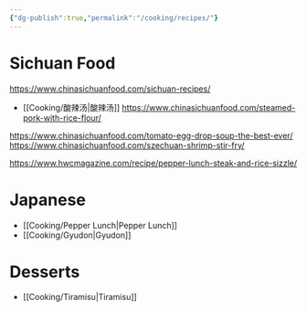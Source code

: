 ```yaml
---
{"dg-publish":true,"permalink":"/cooking/recipes/"}
---
```



# Sichuan Food
https://www.chinasichuanfood.com/sichuan-recipes/
- [[Cooking/酸辣汤\|酸辣汤]]
https://www.chinasichuanfood.com/steamed-pork-with-rice-flour/

https://www.chinasichuanfood.com/tomato-egg-drop-soup-the-best-ever/
https://www.chinasichuanfood.com/szechuan-shrimp-stir-fry/

https://www.hwcmagazine.com/recipe/pepper-lunch-steak-and-rice-sizzle/

# Japanese
- [[Cooking/Pepper Lunch\|Pepper Lunch]]
- [[Cooking/Gyudon\|Gyudon]]


# Desserts
- [[Cooking/Tiramisu\|Tiramisu]]